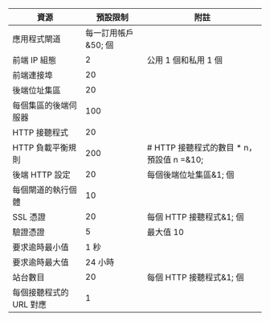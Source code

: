 | 資源 | 預設限制 | 附註 |
| --- | --- | --- |
| 應用程式閘道 |每一訂用帳戶&50; 個 | |
| 前端 IP 組態 |2 |公用 1 個和私用 1 個 |
| 前端連接埠 |20 | |
| 後端位址集區 |20 | |
| 每個集區的後端伺服器 |100 | |
| HTTP 接聽程式 |20 | |
| HTTP 負載平衡規則 |200 |# HTTP 接聽程式的數目 * n，預設值 n =&10; |
| 後端 HTTP 設定 |20 |每個後端位址集區&1; 個 |
| 每個閘道的執行個體 |10 | |
| SSL 憑證 |20 |每個 HTTP 接聽程式&1; 個 |
| 驗證憑證 |5 | 最大值 10 |
| 要求逾時最小值 |1 秒 | |
| 要求逾時最大值 |24 小時 | |
| 站台數目 |20 |每個 HTTP 接聽程式&1; 個 |
| 每個接聽程式的 URL 對應 |1 | |



<!--HONumber=Jan17_HO3-->


